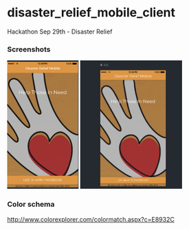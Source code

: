 # disaster_relief_mobile_client
Hackathon Sep 29th  - Disaster Relief

### Screenshots

<img src="app_resources/images/disaster_relief_welcome.png" style="height: 300px; width: auto;">
<img src="app_resources/images/disaster_relief_quick_view.gif" style="height: 300px; width: auto;">

### Color schema
http://www.colorexplorer.com/colormatch.aspx?c=E8932C
